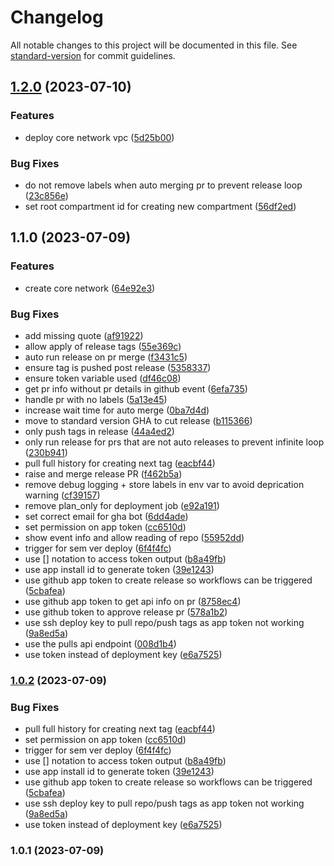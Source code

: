 # Changelog

All notable changes to this project will be documented in this file. See [standard-version](https://github.com/conventional-changelog/standard-version) for commit guidelines.

## [1.2.0](https://github.com/batinicaz/oci-core/compare/v1.1.0...v1.2.0) (2023-07-10)


### Features

* deploy core network vpc ([5d25b00](https://github.com/batinicaz/oci-core/commit/5d25b00f6c80ea94ede2dcbd0573ff00f34f535c))


### Bug Fixes

* do not remove labels when auto merging pr to prevent release loop ([23c856e](https://github.com/batinicaz/oci-core/commit/23c856e6b995f2849e91bb209a3b30f152d8d1a2))
* set root compartment id for creating new compartment ([56df2ed](https://github.com/batinicaz/oci-core/commit/56df2ed16130f5a817949f32094a6c8345fe9178))

## 1.1.0 (2023-07-09)


### Features

* create core network ([64e92e3](https://github.com/batinicaz/oci-core/commit/64e92e3871a56d5e738177157277f5ccefb862e5))


### Bug Fixes

* add missing quote ([af91922](https://github.com/batinicaz/oci-core/commit/af91922ea519ce30e2ace5d5adeb0569dd3034aa))
* allow apply of release tags ([55e369c](https://github.com/batinicaz/oci-core/commit/55e369c7861477a03c5545dfc15cf6e98de3aec2))
* auto run release on pr merge ([f3431c5](https://github.com/batinicaz/oci-core/commit/f3431c546ecdf7c13bd4d94814676ef25e40886a))
* ensure tag is pushed post release ([5358337](https://github.com/batinicaz/oci-core/commit/5358337d59c788aa37471bcccbd395271a8f95ee))
* ensure token variable used ([df46c08](https://github.com/batinicaz/oci-core/commit/df46c08610287b2b4c41f06184dbf623bb2e9e44))
* get pr info without pr details in github event ([6efa735](https://github.com/batinicaz/oci-core/commit/6efa735d2fa6b397f98136124edac696c4325c24))
* handle pr with no labels ([5a13e45](https://github.com/batinicaz/oci-core/commit/5a13e45c160a54b3ab33c9045e9bbc8e49ab1225))
* increase wait time for auto merge ([0ba7d4d](https://github.com/batinicaz/oci-core/commit/0ba7d4d6d33cbfdea8d75728d30863b5a4815001))
* move to standard version GHA to cut release ([b115366](https://github.com/batinicaz/oci-core/commit/b11536698cf03c167ad51a88e2adda72a36dc670))
* only push tags in release ([44a4ed2](https://github.com/batinicaz/oci-core/commit/44a4ed25cc258a2e7bdaecce7700eee78e016448))
* only run release for prs that are not auto releases to prevent infinite loop ([230b941](https://github.com/batinicaz/oci-core/commit/230b9416b14401a3cd1265e5657b949c37d5b610))
* pull full history for creating next tag ([eacbf44](https://github.com/batinicaz/oci-core/commit/eacbf444628c71746bece6d51b5abe70eff0ff94))
* raise and merge release PR ([f462b5a](https://github.com/batinicaz/oci-core/commit/f462b5a72662b6d007e630762ae1393488ada69d))
* remove debug logging + store labels in env var to avoid deprication warning ([cf39157](https://github.com/batinicaz/oci-core/commit/cf391571acb23c8611ff4579d8d308dbdedd3fec))
* remove plan_only for deployment job ([e92a191](https://github.com/batinicaz/oci-core/commit/e92a191dba47a560cb858dc5b4f41446a17daa99))
* set correct email for gha bot ([6dd4ade](https://github.com/batinicaz/oci-core/commit/6dd4ade85a6599f9426006571a9aa7ad46999fdb))
* set permission on app token ([cc6510d](https://github.com/batinicaz/oci-core/commit/cc6510d2945e0e72b942f11a77fddf91ba7d8990))
* show event info and allow reading of repo ([55952dd](https://github.com/batinicaz/oci-core/commit/55952ddfe2b92437d34742afc1d62eed627bf6d8))
* trigger for sem ver deploy ([6f4f4fc](https://github.com/batinicaz/oci-core/commit/6f4f4fc5106192895fa1947b616aea996976c3e7))
* use [] notation to access token output ([b8a49fb](https://github.com/batinicaz/oci-core/commit/b8a49fbec0a678b66d2e23f730be9fa87fdb4ab1))
* use app install id to generate token ([39e1243](https://github.com/batinicaz/oci-core/commit/39e12439e9fe0bc74fbdb07dcaa8afa05aad10e7))
* use github app token to create release so workflows can be triggered ([5cbafea](https://github.com/batinicaz/oci-core/commit/5cbafeaeccb43a012d0eb218746b92ce06b27d37))
* use github app token to get api info on pr ([8758ec4](https://github.com/batinicaz/oci-core/commit/8758ec4be32ace38278a1a902e93f2c40d3a77cf))
* use github token to approve release pr ([578a1b2](https://github.com/batinicaz/oci-core/commit/578a1b2fdfc31842b3eac062352211edd5cdd81b))
* use ssh deploy key to pull repo/push tags as app token not working ([9a8ed5a](https://github.com/batinicaz/oci-core/commit/9a8ed5aa84ac352baca5be3c8ad0ea9aa4579d2b))
* use the pulls api endpoint ([008d1b4](https://github.com/batinicaz/oci-core/commit/008d1b4cf7584dd15cfeba8b6ede74d40d89b9c0))
* use token instead of deployment key ([e6a7525](https://github.com/batinicaz/oci-core/commit/e6a75250b9ee0e37fda1f40628c0923cd7ce04d4))

### [1.0.2](https://github.com/batinicaz/oci-core/compare/v1.0.1...v1.0.2) (2023-07-09)


### Bug Fixes

* pull full history for creating next tag ([eacbf44](https://github.com/batinicaz/oci-core/commit/eacbf444628c71746bece6d51b5abe70eff0ff94))
* set permission on app token ([cc6510d](https://github.com/batinicaz/oci-core/commit/cc6510d2945e0e72b942f11a77fddf91ba7d8990))
* trigger for sem ver deploy ([6f4f4fc](https://github.com/batinicaz/oci-core/commit/6f4f4fc5106192895fa1947b616aea996976c3e7))
* use [] notation to access token output ([b8a49fb](https://github.com/batinicaz/oci-core/commit/b8a49fbec0a678b66d2e23f730be9fa87fdb4ab1))
* use app install id to generate token ([39e1243](https://github.com/batinicaz/oci-core/commit/39e12439e9fe0bc74fbdb07dcaa8afa05aad10e7))
* use github app token to create release so workflows can be triggered ([5cbafea](https://github.com/batinicaz/oci-core/commit/5cbafeaeccb43a012d0eb218746b92ce06b27d37))
* use ssh deploy key to pull repo/push tags as app token not working ([9a8ed5a](https://github.com/batinicaz/oci-core/commit/9a8ed5aa84ac352baca5be3c8ad0ea9aa4579d2b))
* use token instead of deployment key ([e6a7525](https://github.com/batinicaz/oci-core/commit/e6a75250b9ee0e37fda1f40628c0923cd7ce04d4))

### 1.0.1 (2023-07-09)
